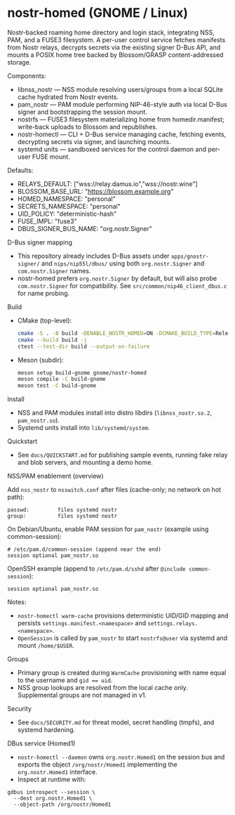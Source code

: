 # nostr-homed (GNOME / Linux)

Nostr-backed roaming home directory and login stack, integrating NSS, PAM, and a FUSE3 filesystem. A per-user control service fetches manifests from Nostr relays, decrypts secrets via the existing signer D-Bus API, and mounts a POSIX home tree backed by Blossom/GRASP content-addressed storage.

Components:
- libnss_nostr — NSS module resolving users/groups from a local SQLite cache hydrated from Nostr events.
- pam_nostr — PAM module performing NIP-46-style auth via local D-Bus signer and bootstrapping the session mount.
- nostrfs — FUSE3 filesystem materializing home from homedir.manifest; write-back uploads to Blossom and republishes.
- nostr-homectl — CLI + D-Bus service managing cache, fetching events, decrypting secrets via signer, and launching mounts.
- systemd units — sandboxed services for the control daemon and per-user FUSE mount.

Defaults:
- RELAYS_DEFAULT: ["wss://relay.damus.io","wss://nostr.wine"]
- BLOSSOM_BASE_URL: "https://blossom.example.org"
- HOMED_NAMESPACE: "personal"
- SECRETS_NAMESPACE: "personal"
- UID_POLICY: "deterministic-hash"
- FUSE_IMPL: "fuse3"
- DBUS_SIGNER_BUS_NAME: "org.nostr.Signer"

D-Bus signer mapping
- This repository already includes D-Bus assets under `apps/gnostr-signer/` and `nips/nip55l/dbus/` using both `org.nostr.Signer` and `com.nostr.Signer` names.
- nostr-homed prefers `org.nostr.Signer` by default, but will also probe `com.nostr.Signer` for compatibility. See `src/common/nip46_client_dbus.c` for name probing.

Build
- CMake (top-level):
  ```sh
  cmake -S . -B build -DENABLE_NOSTR_HOMED=ON -DCMAKE_BUILD_TYPE=Release
  cmake --build build -j
  ctest --test-dir build --output-on-failure
  ```
- Meson (subdir):
  ```sh
  meson setup build-gnome gnome/nostr-homed
  meson compile -C build-gnome
  meson test -C build-gnome
  ```

Install
- NSS and PAM modules install into distro libdirs (`libnss_nostr.so.2`, `pam_nostr.so`).
- Systemd units install into `lib/systemd/system`.

Quickstart
- See `docs/QUICKSTART.md` for publishing sample events, running fake relay and blob servers, and mounting a demo home.

NSS/PAM enablement (overview)

Add `nss_nostr` to `nsswitch.conf` after files (cache-only; no network on hot path):

```
passwd:         files systemd nostr
group:          files systemd nostr
```

On Debian/Ubuntu, enable PAM session for `pam_nostr` (example using common-session):

```
# /etc/pam.d/common-session (append near the end)
session optional pam_nostr.so
```

OpenSSH example (append to `/etc/pam.d/sshd` after `@include common-session`):

```
session optional pam_nostr.so
```

Notes:
- `nostr-homectl warm-cache` provisions deterministic UID/GID mapping and persists `settings.manifest.<namespace>` and `settings.relays.<namespace>`.
- `OpenSession` is called by `pam_nostr` to start `nostrfs@user` via systemd and mount `/home/$USER`.

Groups

- Primary group is created during `WarmCache` provisioning with name equal to the username and `gid == uid`.
- NSS group lookups are resolved from the local cache only. Supplemental groups are not managed in v1.

Security
- See `docs/SECURITY.md` for threat model, secret handling (tmpfs), and systemd hardening.

DBus service (Homed1)

- `nostr-homectl --daemon` owns `org.nostr.Homed1` on the session bus and exports the object `/org/nostr/Homed1` implementing the `org.nostr.Homed1` interface.
- Inspect at runtime with:

```
gdbus introspect --session \
  --dest org.nostr.Homed1 \
  --object-path /org/nostr/Homed1
```

